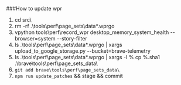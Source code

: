 ###How to update wpr
1. cd src\
2. rm -rf .\tools\perf\page_sets\data\*.wprgo
3. vpython tools\perf\record_wpr desktop_memory_system_health --browser=system  --story-filter <story-filter>
4. ls .\tools\perf\page_sets\data\*.wprgo | xargs upload_to_google_storage.py --bucket=brave-telemetry
5. ls .\tools\perf\page_sets\data\*.wprgo | xargs -I % cp %.sha1 .\brave\tools\perf\page_sets_data\
6. `git add brave\tools\perf\page_sets_data\`
7. `npm run update_patches` && stage && commit
